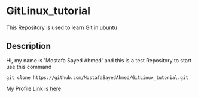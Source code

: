 # GitLinux_tutorial
This Repository is used to learn Git in ubuntu
## Description
Hi, my name is 'Mostafa Sayed Ahmed' and this is a test Repository
to start use this command
```
git clone https://github.com/MostafaSayedAhmed/GitLinux_tutorial.git
```
My Profile Link is [here](https://github.com/MostafaSayedAhmed)
